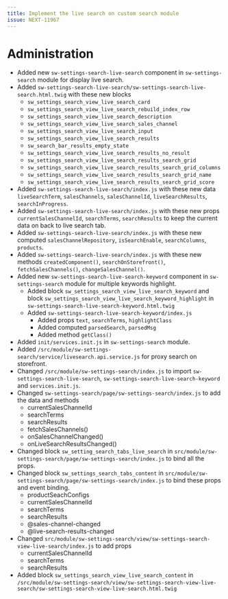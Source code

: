 ```yaml
---
title: Implement the live search on custom search module
issue: NEXT-11967
---
```

# Administration
* Added new `sw-settings-search-live-search` component in `sw-settings-search` module for display live search.
* Added `sw-settings-search-live-search/sw-settings-search-live-search.html.twig` with these new blocks
    * `sw_settings_search_view_live_search_card`
    * `sw_settings_search_view_live_search_rebuild_index_row`
    * `sw_settings_search_view_live_search_description`
    * `sw_settings_search_view_live_search_sales_channel`
    * `sw_settings_search_view_live_search_input`
    * `sw_settings_search_view_live_search_results`
    * `sw_search_bar_results_empty_state`
    * `sw_settings_search_view_live_search_results_no_result`
    * `sw_settings_search_view_live_search_results_search_grid`
    * `sw_settings_search_view_live_search_results_search_grid_columns`
    * `sw_settings_search_view_live_search_results_search_grid_name`
    * `sw_settings_search_view_live_search_results_search_grid_score`
* Added `sw-settings-search-live-search/index.js` with these new data `liveSearchTerm`, `salesChannels`, `salesChannelId`, `liveSearchResults`, `searchInProgress`.
* Added `sw-settings-search-live-search/index.js` with these new props `currentSalesChannelId`, `searchTerms`, `searchResults` to keep the current data on back to live search tab.
* Added `sw-settings-search-live-search/index.js` with these new computed `salesChannelRepository`, `isSearchEnable`, `searchColumns`, `products`.
* Added `sw-settings-search-live-search/index.js` with these new methods `createdComponent()`, `searchOnStorefront()`, `fetchSalesChannels()`, `changeSalesChannel()`.
* Added new `sw-settings-search-live-search-keyword` component in `sw-settings-search` module for multiple keywords highlight.
    * Added block `sw_settings_search_view_live_search_keyword` and block `sw_settings_search_view_live_search_keyword_highlight` in `sw-settings-search-live-search-keyword.html.twig`
    * Added `sw-settings-search-live-search-keyword/index.js`
        * Added props `text`, `searchTerms`, `highlightClass`
        * Added computed `parsedSearch`, `parsedMsg`
        * Added method `getClass()`
* Added `init/services.init.js` in `sw-settings-search` module.
* Added `/src/module/sw-settings-search/service/livesearch.api.service.js` for proxy search on storefront.  
* Changed `/src/module/sw-settings-search/index.js` to import `sw-settings-search-live-search`, `sw-settings-search-live-search-keyword` and `services.init.js`.
* Changed `sw-settings-search/page/sw-settings-search/index.js` to add the data and methods
    * currentSalesChannelId
    * searchTerms 
    * searchResults
    * fetchSalesChannels()
    * onSalesChannelChanged()
    * onLiveSearchResultsChanged()
* Changed block `sw_setting_search_tabs_live_search` in `src/module/sw-settings-search/page/sw-settings-search/index.js` to bind all the props.
* Changed block `sw_settings_search_tabs_content` in `src/module/sw-settings-search/page/sw-settings-search/index.js` to bind these props and event binding.
    * productSeachConfigs
    * currentSalesChannelId
    * searchTerms
    * searchResults
    * @sales-channel-changed
    * @live-search-results-changed
* Changed `src/module/sw-settings-search/view/sw-settings-search-view-live-search/index.js` to add props
    * currentSalesChannelId
    * searchTerms
    * searchResults
* Added block `sw_settings_search_view_live_search_content` in  `/src/module/sw-settings-search/view/sw-settings-search-view-live-search/sw-settings-search-view-live-search.html.twig`

